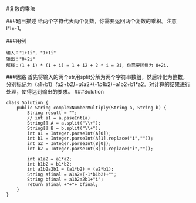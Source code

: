#复数的乘法

###题目描述
给两个字符代表两个复数，你需要返回两个复数的乘积。注意i*i=-1。

###用例
```
输入："1+1i", "1+1i"
输出："0+2i"
解释：(1 + i) * (1 + i) = 1 + i2 + 2 * i = 2i, 你需要转换为 0+2i.
```
###思路
首先将输入的两个str用split分解为两个字符串数组，然后转化为整数，分别标记为（a1+b1）*(a2+b2)=a1*a2+(-1*b1*b2)+a1b2+b1*a2。对计算的结果进行处理，使得达到输出的要求。
###Solution
```
class Solution {
    public String complexNumberMultiply(String a, String b) {
        String result = "";
        // int a1 = a.paseInt(a)
        String[] A = a.split("\\+");
        String[] B = b.split("\\+");
        int a1 = Integer.parseInt(A[0]);
        int b1 = Integer.parseInt(A[1].replace("i",""));
        int a2 = Integer.parseInt(B[0]);
        int b2 = Integer.parseInt(B[1].replace("i",""));
        
        int a1a2 = a1*a2;
        int b1b2 = b1*b2;
        int a1b2a2b1 = (a1*b2) + (a2*b1);
        String afinal = a1a2+(-1*b1b2)+"";
        String bfinal = a1b2a2b1+"i";
        return afinal +"+"+ bfinal;
    }
}
```

